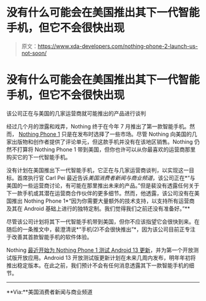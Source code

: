 # 没有什么可能会在美国推出其下一代智能手机，但它不会很快出现

> 原文：<https://www.xda-developers.com/nothing-phone-2-launch-us-not-soon/>

# 没有什么可能会在美国推出其下一代智能手机，但它不会很快出现

该公司正在与美国的几家运营商就可能推出的产品进行谈判

经过几个月的泄露和戏弄，Nothing 终于在今年 7 月推出了第一款智能手机。然而， [Nothing Phone 1](https://www.xda-developers.com/nothing-phone-1-review/) 只是在发布时选择了一些市场。尽管 Nothing 向美国的几家出版物和创作者提供了评论单元，但这款手机并没有在该地区销售。Nothing 仍然不打算将 Nothing Phone 1 带到美国，但你也许可以从你最喜欢的运营商那里购买它的下一代智能手机。

没有计划在美国推出下一代智能手机，它正在与几家运营商谈判，以实现这一目标。首席执行官 Carl Pei 最近告诉*美国消费者新闻与商业频道*，该公司正在*“与美国的一些运营商讨论，有可能在那里推出未来的产品。”但是裴没有透露任何关于下一款手机或其潜在运营商合作伙伴的更多细节。然而，他透露，该公司没有在美国推出 Nothing Phone 1*“因为你需要大量额外的技术支持，以支持所有运营商及其在 Android 基础上进行的独特定制。我们觉得我们之前还没有准备好。”**

尽管该公司计划将其下一代智能手机带到美国，但你不应该指望它会很快到来。在随后的一条推文中，裴澄清说*“手机(2)不会很快推出”*，因为该公司目前正专注于改善其首款智能手机的软件体验。

Nothing [最近开始为 Nothing Phone 1 测试 Android 13 更新](https://www.xda-developers.com/nothing-phone-1-android-13-open-beta/)，并为第一个开放测试版开放应用。Android 13 开放测试版更新计划在未来几周内发布，明年年初将推出稳定版本。在此之前，我们预计不会有任何消息透露其下一款智能手机的细节。

* * *

**Via:**美国消费者新闻与商业频道